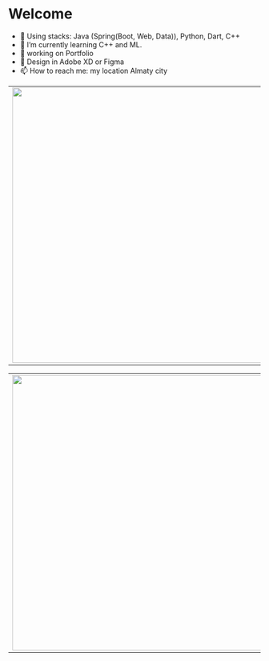 # Welcome

- 📖 Using stacks: Java (Spring(Boot, Web, Data)), Python, Dart, C++
- 🌱 I’m currently learning C++ and ML.
- 🔭               working on Portfolio
- 🎇 Design in Adobe XD or Figma
- 📫 How to reach me: my location Almaty city

<p align="center">
  <table>
  <tr>
      <td><img width="550px" align="left" src="https://github-readme-stats.vercel.app/api?username=zsanzharko&hide_border=true&count_private=false&layout=compact&hide_title=true&show_icons=true&theme=algolia&icon_color=5194f0&bg_color=0d1117" /></td>
      <td><img width="550px" src="https://github-readme-stats.vercel.app/api/top-langs/?username=zsanzharko&hide=html&layout=compact&hide_border=true&hide_title=true&theme=algolia&icon_color=5194f0&bg_color=0d1117" />
  </tr>
</table>
  <table align="center">
    <tr>
      <td> 
        <img width="550px" src="https://github-readme-stats.vercel.app/api/wakatime?username=rsanzharko">
     </td>
    </tr>
  </table>
</p>

<br />

<!-- <p> -->
<!--   <a href="https://www.youtube.com/extremecode"><img src="https://img.shields.io/badge/-ExtremeCode-5194f0?style=flat-square&logo=Youtube" /></a>
  <a href="https://mailhide.io/en/e/gzaiNqU4"><img src="https://img.shields.io/badge/email-reveal-2a8?style=flat-square&logo=gmail&logoColor=white&color=5194f0" /></a>
  <img src="https://visitor-badge.glitch.me/badge?page_id=extremecodetv.visitor-badge&color=5194f0" /> -->
<!-- </p> -->


<!-- ![Programmer](https://thumbs.gfycat.com/KnobbyJoyfulDeermouse-size_restricted.gif) -->


<!--
**zsanzharko/zsanzharko** is a ✨ _special_ ✨ repository because its `README.md` (this file) appears on your GitHub profile.

Here are some ideas to get you started:

- 🔭 I’m currently working on ...
- 🌱 I’m currently learning ...
- 👯 I’m looking to collaborate on ...
- 🤔 I’m looking for help with ...
- 💬 Ask me about ...
- 📫 How to reach me: ...
- 😄 Pronouns: ...
- ⚡ Fun fact: ...
-->
